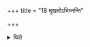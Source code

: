 +++
title = "18 मुखतोऽभिघ्नन्ति"

+++

<details><summary>थिते</summary>

मुखतोऽभिघ्नन्ति १८
</details>

